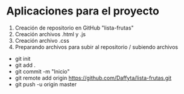 # Aplicaciones para el proyecto

1. Creación de repositorio en GitHub "lista-frutas"
2. Creación archivos .html y .js
3. Creación archivo .css
4. Preparando archivos para subir al repositorio / subiendo archivos
  * git init
  * git add .
  * git commit -m "Inicio"
  * git remote add origin https://github.com/Daffyta/lista-frutas.git
  * git push -u origin master
